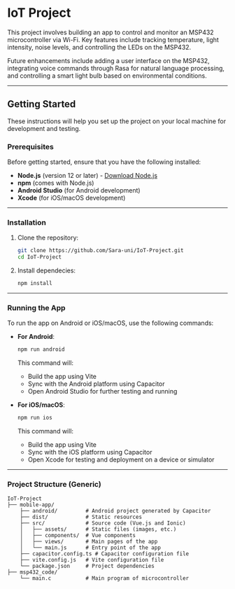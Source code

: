 # IoT Project

This project involves building an app to control and monitor an MSP432 microcontroller via Wi-Fi. Key features include tracking temperature, light intensity, noise levels, and controlling the LEDs on the MSP432.

Future enhancements include adding a user interface on the MSP432, integrating voice commands through Rasa for natural language processing, and controlling a smart light bulb based on environmental conditions.

---

## Getting Started

These instructions will help you set up the project on your local machine for development and testing.

### Prerequisites

Before getting started, ensure that you have the following installed:

- **Node.js** (version 12 or later) - [Download Node.js](https://nodejs.org/)
- **npm** (comes with Node.js)
- **Android Studio** (for Android development)
- **Xcode** (for iOS/macOS development)

---

### Installation

1. Clone the repository:

   ```bash
   git clone https://github.com/Sara-uni/IoT-Project.git
   cd IoT-Project
   ```

2. Install dependecies:

   ```bash
   npm install
   ```
---

### Running the App

To run the app on Android or iOS/macOS, use the following commands:

- **For Android**:

   ```bash
   npm run android
   ```

   This command will:
   - Build the app using Vite
   - Sync with the Android platform using Capacitor
   - Open Android Studio for further testing and running

- **For iOS/macOS**:

   ```bash
   npm run ios
   ```

   This command will:
   - Build the app using Vite
   - Sync with the iOS platform using Capacitor
   - Open Xcode for testing and deployment on a device or simulator

---

### Project Structure (Generic)

```
IoT-Project
├── mobile-app/
    ├── android/         # Android project generated by Capacitor
    ├── dist/            # Static resources
    ├── src/             # Source code (Vue.js and Ionic)
    │   ├── assets/      # Static files (images, etc.)
    │   ├── components/  # Vue components
    │   ├── views/       # Main pages of the app
    │   └── main.js      # Entry point of the app
    ├── capacitor.config.ts # Capacitor configuration file
    ├── vite.config.js   # Vite configuration file
    └── package.json     # Project dependencies
├── msp432_code/
    └── main.c           # Main program of microcontroller
```